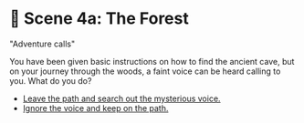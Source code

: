 # 🌳 Scene 4a: The Forest

"Adventure calls"

You have been given basic instructions on how to find the ancient cave, but on your journey through the woods, a faint voice can be heard calling to you. What do you do?

-   [Leave the path and search out the mysterious voice.](.S-scene5a)
-   [Ignore the voice and keep on the path.](.S-scene5b)
